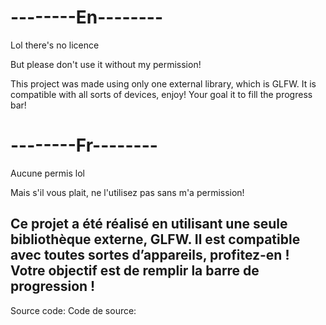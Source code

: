 # --------En--------


Lol there's no licence

But please don't use it without my permission!

This project was made using only one external library, which is GLFW.
It is compatible with all sorts of devices, enjoy!
Your goal it to fill the progress bar!

# --------Fr--------

Aucune permis lol

Mais s'il vous plait, ne l'utilisez pas sans m'a permission!

Ce projet a été réalisé en utilisant une seule bibliothèque externe, GLFW.
Il est compatible avec toutes sortes d’appareils, profitez-en !
Votre objectif est de remplir la barre de progression !
------------------
Source code: 
Code de source:

